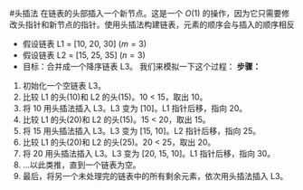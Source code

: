 #头插法 在链表的头部插入一个新节点。这是一个 $O(1)$ 的操作，因为它只需要修改头指针和新节点的指针。使用头插法构建链表，元素的顺序会与插入的顺序相反

*   假设链表 L1 = [10, 20, 30] ($m=3$)
*   假设链表 L2 = [15, 25, 35] ($n=3$)
*   目标：合并成一个降序链表 L3。
我们来模拟一下这个过程：
**步骤：**
1.  初始化一个空链表 L3。
2.  比较 L1 的头(10)和 L2 的头(15)。10 < 15，取出 10。
3.  将 10 用头插法插入 L3。L3 变为 [10]。L1 指针后移，指向 20。
4.  比较 L1 的头(20)和 L2 的头(15)。15 < 20，取出 15。
5.  将 15 用头插法插入 L3。L3 变为 [15, 10]。L2 指针后移，指向 25。
6.  比较 L1 的头(20)和 L2 的头(25)。20 < 25，取出 20。
7.  将 20 用头插法插入 L3。L3 变为 [20, 15, 10]。L1 指针后移，指向 30。
8.  ...以此类推，直到一个链表为空。
9.  最后，将另一个未处理完的链表中的所有剩余元素，依次用头插法插入 L3。 